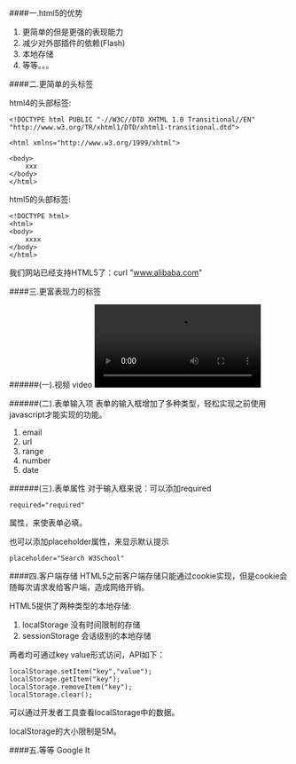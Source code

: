 ####一.html5的优势

1.	更简单的但是更强的表现能力
2.	减少对外部插件的依赖(Flash)
3.	本地存储
4.	等等。。。

####二.更简单的头标签

html4的头部标签:

	<!DOCTYPE html PUBLIC "-//W3C//DTD XHTML 1.0 Transitional//EN" "http://www.w3.org/TR/xhtml1/DTD/xhtml1-transitional.dtd">
	
	<html xmlns="http://www.w3.org/1999/xhtml">
	
	<body>
		xxx
	</body>
	</html>
	
	
html5的头部标签:	

	<!DOCTYPE html>
	<html>
	<body>
		xxxx
	</body>
	</html>
	
我们网站已经支持HTML5了：curl "www.alibaba.com"

####三.更富表现力的标签

######(一).视频 video
	<video src="movie.ogg" controls="controls"/>
参看basic.html

######(二).表单输入项
表单的输入框增加了多种类型，轻松实现之前使用javascript才能实现的功能。

1.	email
2.	url
3.	range
4.	number
5.	date

######(三).表单属性
对于输入框来说：可以添加required
	
	required="required" 
属性，来使表单必填。

也可以添加placeholder属性，来显示默认提示 

	placeholder="Search W3School" 

####四.客户端存储
HTML5之前客户端存储只能通过cookie实现，但是cookie会随每次请求发给客户端，造成网络开销。

HTML5提供了两种类型的本地存储:

1.	localStorage 没有时间限制的存储
2.	sessionStorage 会话级别的本地存储

两者均可通过key value形式访问，API如下：

	localStorage.setItem("key","value");
	localStorage.getItem("key");
	localStorage.removeItem("key");
	localStorage.clear();
	
可以通过开发者工具查看localStorage中的数据。

localStorage的大小限制是5M。

####五.等等
Google It